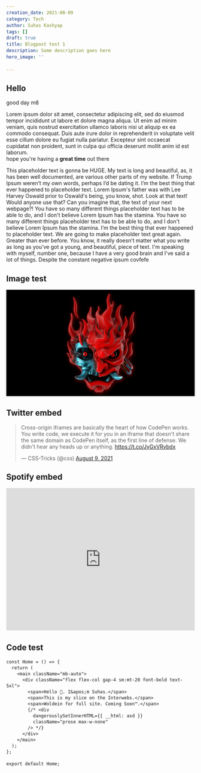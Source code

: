 ```yaml
---
creation_date: 2021-08-09
category: Tech
author: Suhas Kashyap
tags: []
draft: true
title: Blogpost test 1
description: Some description goes here
hero_image: ''

---
```

## Hello

good day m8

Lorem ipsum dolor sit amet, consectetur adipiscing elit, sed do eiusmod tempor incididunt ut labore et dolore magna aliqua. Ut enim ad minim veniam, quis nostrud exercitation ullamco laboris nisi ut aliquip ex ea commodo consequat. Duis aute irure dolor in reprehenderit in voluptate velit esse cillum dolore eu fugiat nulla pariatur. Excepteur sint occaecat cupidatat non proident, sunt in culpa qui officia deserunt mollit anim id est laborum.  
hope you're having a **great time** out there

This placeholder text is gonna be HUGE. My text is long and beautiful, as, it has been well documented, are various other parts of my website. If Trump Ipsum weren’t my own words, perhaps I’d be dating it.
I’m the best thing that ever happened to placeholder text. Lorem Ipsum's father was with Lee Harvey Oswald prior to Oswald's being, you know, shot. Look at that text! Would anyone use that? Can you imagine that, the text of your next webpage?!
You have so many different things placeholder text has to be able to do, and I don't believe Lorem Ipsum has the stamina. You have so many different things placeholder text has to be able to do, and I don't believe Lorem Ipsum has the stamina. I’m the best thing that ever happened to placeholder text.
We are going to make placeholder text great again. Greater than ever before. You know, it really doesn’t matter what you write as long as you’ve got a young, and beautiful, piece of text. I'm speaking with myself, number one, because I have a very good brain and I've said a lot of things. Despite the constant negative ipsum covfefe

## Image test

![](/uploads/2021/cp2077.png)

## Twitter embed

<blockquote class="twitter-tweet"><p lang="en" dir="ltr">Cross-origin iframes are basically the heart of how CodePen works. You write code, we execute it for you in an iframe that doesn't share the same domain as CodePen itself, as the first line of defense. We didn't hear any heads up or anything. <a href="https://t.co/JyGxVRvbdx">https://t.co/JyGxVRvbdx</a></p>— CSS-Tricks (@css) <a href="https://twitter.com/css/status/1424843883742212097?ref_src=twsrc%5Etfw">August 9, 2021</a></blockquote> <script async src="https://platform.twitter.com/widgets.js" charset="utf-8"></script>

## Spotify embed

<iframe src="https://open.spotify.com/embed/track/4EWCNWgDS8707fNSZ1oaA5" width="100%" height="380" frameBorder="0" allowtransparency="true" allow="encrypted-media"></iframe>

## Code test

    const Home = () => {
      return (
        <main className="mb-auto">
          <div className="flex flex-col gap-4 sm:mt-20 font-bold text-5xl">
            <span>Hello 👋. I&apos;m Suhas.</span>
            <span>This is my slice on the Interwebs.</span>
            <span>Woldein for full site. Coming Soon™.</span>
            {/* <div
              dangerouslySetInnerHTML={{ __html: asd }}
              className="prose max-w-none"
            /> */}
          </div>
        </main>
      );
    };
    
    export default Home;